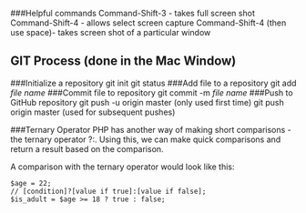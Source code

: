 

###Helpful commands
Command-Shift-3 - takes full screen shot
Command-Shift-4 - allows select screen capture
Command-Shift-4 (then use space)- takes screen shot of a particular window


GIT Process (done in the Mac Window)
---
###Initialize a repository
git init
git status
###Add file to a repository
git add *file name*
###Commit file to repository
git commit -m *file name*
###Push to GitHub repository
git push -u origin master (only used first time)
git push origin master (used for subsequent pushes)


###Ternary Operator
PHP has another way of making short comparisons - the ternary operator ?:. Using this, we can make quick comparisons and return a result based on the comparison.

A comparison with the ternary operator would look like this:

```
$age = 22;
// [condition]?[value if true]:[value if false];
$is_adult = $age >= 18 ? true : false;

```

